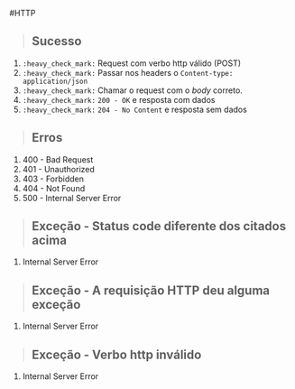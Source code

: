 #HTTP

> ## Sucesso

1. `:heavy_check_mark:` Request com verbo http válido (POST)
2. `:heavy_check_mark:` Passar nos headers o `Content-type: application/json`
3. `:heavy_check_mark:` Chamar o request com o _body_ correto.
4. `:heavy_check_mark:` `200 - OK` e resposta com dados
5. `:heavy_check_mark:` `204 - No Content` e resposta sem dados

> ## Erros

1. 400 - Bad Request
2. 401 - Unauthorized
3. 403 - Forbidden
4. 404 - Not Found
5. 500 - Internal Server Error

> ## Exceção - Status code diferente dos citados acima
1. Internal Server Error


> ## Exceção - A requisição HTTP deu alguma exceção
1. Internal Server Error

> ## Exceção - Verbo http inválido
1. Internal Server Error